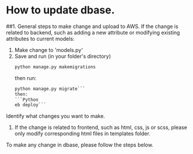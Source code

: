 # How to update dbase.

##1. General steps to make change and upload to AWS. 
If the change is related to backend, such as adding a new attribute or modifying existing attributes to current models: 
1. Make change to 'models.py' 
2. Save and run (in your folder's directory) 
    ```Python 
    python manage.py makemigrations
    ``` 
    then run:
    ```Python 
    python manage.py migrate```
    then: 
    ```Python 
    eb deploy```

Identify what changes you want to make.
1. If the change is related to frontend, such as html, css, js or scss, please only modify corresponding html files in templates folder. 

To make any change in dbase, please follow the steps below. 


